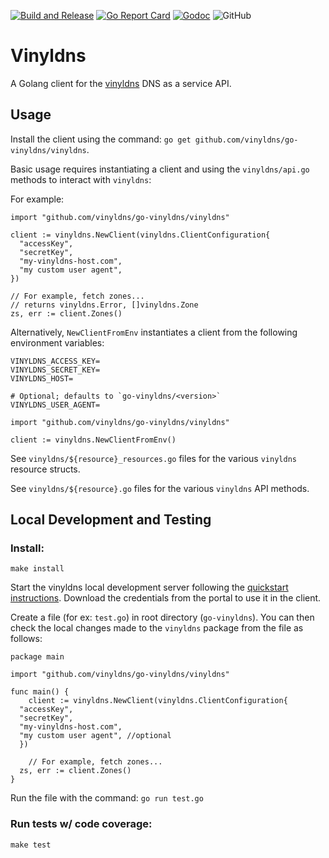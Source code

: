 [![Build and Release](https://github.com/vinyldns/go-vinyldns/actions/workflows/go.yml/badge.svg)](https://github.com/vinyldns/go-vinyldns/actions/workflows/go.yml) [![Go Report Card](https://goreportcard.com/badge/github.com/vinyldns/go-vinyldns)](https://goreportcard.com/report/github.com/vinyldns/go-vinyldns) [![Godoc](https://godoc.org/github.com/vinyldns/go-vinyldns/vinyldns?status.svg)](https://godoc.org/github.com/vinyldns/go-vinyldns/vinyldns)
![GitHub](https://img.shields.io/github/license/vinyldns/go-vinyldns)

# Vinyldns

A Golang client for the [vinyldns](https://github.com/vinyldns/vinyldns) DNS as a service API.

## Usage

Install the client using the command: `go get github.com/vinyldns/go-vinyldns/vinyldns`.

Basic usage requires instantiating a client and using the `vinyldns/api.go` methods to interact with `vinyldns`:

For example:

```golang
import "github.com/vinyldns/go-vinyldns/vinyldns"

client := vinyldns.NewClient(vinyldns.ClientConfiguration{
  "accessKey",
  "secretKey",
  "my-vinyldns-host.com",
  "my custom user agent",
})

// For example, fetch zones...
// returns vinyldns.Error, []vinyldns.Zone
zs, err := client.Zones()
```

Alternatively, `NewClientFromEnv` instantiates a client from the following environment variables:

```
VINYLDNS_ACCESS_KEY=
VINYLDNS_SECRET_KEY=
VINYLDNS_HOST=

# Optional; defaults to `go-vinyldns/<version>`
VINYLDNS_USER_AGENT=
```

```golang
import "github.com/vinyldns/go-vinyldns/vinyldns"

client := vinyldns.NewClientFromEnv()
```

See `vinyldns/${resource}_resources.go` files for the various `vinyldns` resource structs.

See `vinyldns/${resource}.go` files for the various `vinyldns` API methods.

## Local Development and Testing

### Install:

```
make install
```

Start the vinyldns local development server following the [quickstart instructions](https://github.com/vinyldns/vinyldns#quickstart). Download the credentials from the portal to use it in the client.

Create a file (for ex: `test.go`) in root directory (`go-vinyldns`). You can then check the local changes made to the `vinyldns` package from the file as follows:

```golang
package main

import "github.com/vinyldns/go-vinyldns/vinyldns"

func main() {
	client := vinyldns.NewClient(vinyldns.ClientConfiguration{
  "accessKey",
  "secretKey",
  "my-vinyldns-host.com",
  "my custom user agent", //optional
  })

	// For example, fetch zones...
  zs, err := client.Zones()
}
```
Run the file with the command: `go run test.go`

### Run tests w/ code coverage:

```
make test
```
